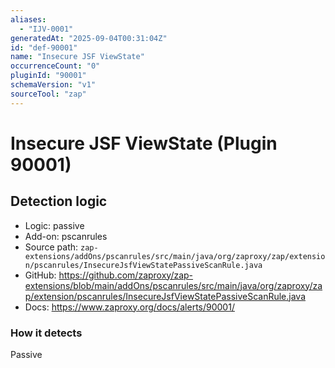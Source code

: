 ```yaml
---
aliases:
  - "IJV-0001"
generatedAt: "2025-09-04T00:31:04Z"
id: "def-90001"
name: "Insecure JSF ViewState"
occurrenceCount: "0"
pluginId: "90001"
schemaVersion: "v1"
sourceTool: "zap"
---
```


# Insecure JSF ViewState (Plugin 90001)

## Detection logic

- Logic: passive
- Add-on: pscanrules
- Source path: `zap-extensions/addOns/pscanrules/src/main/java/org/zaproxy/zap/extension/pscanrules/InsecureJsfViewStatePassiveScanRule.java`
- GitHub: https://github.com/zaproxy/zap-extensions/blob/main/addOns/pscanrules/src/main/java/org/zaproxy/zap/extension/pscanrules/InsecureJsfViewStatePassiveScanRule.java
- Docs: https://www.zaproxy.org/docs/alerts/90001/

### How it detects

Passive

